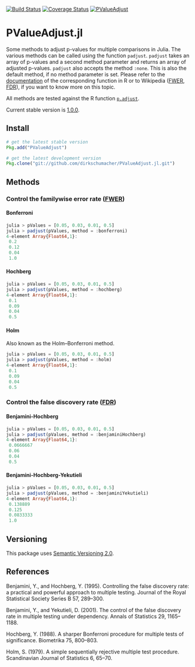 [![Build Status](https://travis-ci.org/dirkschumacher/PValueAdjust.jl.svg?branch=master)](https://travis-ci.org/dirkschumacher/PValueAdjust.jl)
[![Coverage Status](https://img.shields.io/coveralls/dirkschumacher/PValueAdjust.jl.svg)](https://coveralls.io/r/dirkschumacher/PValueAdjust.jl)
[![PValueAdjust](http://pkg.julialang.org/badges/PValueAdjust_0.2.svg)](http://pkg.julialang.org/?pkg=PValueAdjust&ver=0.2)
# PValueAdjust.jl
Some methods to adjust p-values for multiple comparisons in Julia.
The various methods can be called using the function `padjust`. 
`padjust` takes an array of p-values and a second method parameter and returns an array of adjusted p-values.
`padjust` also accepts the method `:none`. This is also the default method, if no method parameter is set.
Please refer to the [documentation](http://stat.ethz.ch/R-manual/R-patched/library/stats/html/p.adjust.html) of the corresponding function in R or to Wikipedia ([FWER](http://en.wikipedia.org/wiki/Familywise_error_rate), [FDR](http://en.wikipedia.org/wiki/False_discovery_rate)), if you want to know more on this topic.

All methods are tested against the R function [`p.adjust`](http://stat.ethz.ch/R-manual/R-patched/library/stats/html/p.adjust.html).

Current stable version is [1.0.0](https://github.com/dirkschumacher/PValueAdjust.jl/tree/v1.0.0).

## Install
```jl
# get the latest stable version
Pkg.add("PValueAdjust")

# get the latest development version
Pkg.clone("git://github.com/dirkschumacher/PValueAdjust.jl.git")
```

## Methods 
### Control the familywise error rate ([FWER](http://en.wikipedia.org/wiki/Familywise_error_rate))
#### Bonferroni
```jl
julia > pValues = [0.05, 0.03, 0.01, 0.5]
julia > padjust(pValues, method = :bonferroni)
4-element Array{Float64,1}:
 0.2 
 0.12
 0.04
 1.0
```

#### Hochberg
```jl
julia > pValues = [0.05, 0.03, 0.01, 0.5]
julia > padjust(pValues, method = :hochberg)
4-element Array{Float64,1}:
 0.1 
 0.09
 0.04
 0.5
```

#### Holm
Also known as the Holm–Bonferroni method.
```jl
julia > pValues = [0.05, 0.03, 0.01, 0.5]
julia > padjust(pValues, method = :holm)
4-element Array{Float64,1}:
 0.1 
 0.09
 0.04
 0.5
```

### Control the false discovery rate ([FDR](http://en.wikipedia.org/wiki/False_discovery_rate))
#### Benjamini-Hochberg
```jl
julia > pValues = [0.05, 0.03, 0.01, 0.5]
julia > padjust(pValues, method = :benjaminiHochberg)
4-element Array{Float64,1}:
 0.0666667
 0.06     
 0.04     
 0.5
```
#### Benjamini-Hochberg-Yekutieli
```jl
julia > pValues = [0.05, 0.03, 0.01, 0.5]
julia > padjust(pValues, method = :benjaminiYekutieli)
4-element Array{Float64,1}:
 0.138889 
 0.125    
 0.0833333
 1.0
```

## Versioning
This package uses [Semantic Versioning 2.0](http://semver.org/). 

## References
Benjamini, Y., and Hochberg, Y. (1995). Controlling the false discovery rate: a practical and powerful approach to multiple testing. Journal of the Royal Statistical Society Series B 57, 289–300.

Benjamini, Y., and Yekutieli, D. (2001). The control of the false discovery rate in multiple testing under dependency. Annals of Statistics 29, 1165–1188. 

Hochberg, Y. (1988). A sharper Bonferroni procedure for multiple tests of significance. Biometrika 75, 800–803. 

Holm, S. (1979). A simple sequentially rejective multiple test procedure. Scandinavian Journal of Statistics 6, 65–70. 
